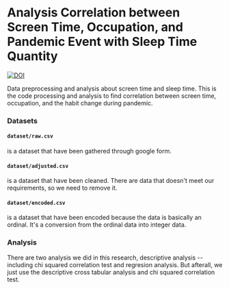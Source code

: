 # Analysis Correlation between Screen Time, Occupation, and Pandemic Event with Sleep Time Quantity

[![DOI](https://zenodo.org/badge/310825311.svg)](https://zenodo.org/badge/latestdoi/310825311)

Data preprocessing and analysis about screen time and sleep time. 
This is the code processing and analysis to find correlation between screen time, occupation, and the habit change during pandemic.

### Datasets
#### `dataset/raw.csv` 
is a dataset that have been gathered through google form.

#### `dataset/adjusted.csv` 
is a dataset that have been cleaned. There are data that doesn't meet our requirements, so we need to remove it. 

#### `dataset/encoded.csv` 
is a dataset that have been encoded because the data is basically an ordinal. It's a conversion from the ordinal data into integer data.


###  Analysis
There are two analysis we did in this research, descriptive analysis -- including chi squared correlation test and regresion analysis. 
But afterall, we just use the descriptive cross tabular analysis and chi squared correlation test.
